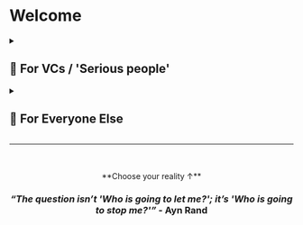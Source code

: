 # Welcome

<details>
<summary><h2>💼 For VCs / 'Serious people'</h2></summary>

### Building at the Consciousness-Crypto Convergence

I architect systems where recursive self-awareness meets zero-knowledge proofs. Not because it's trendy, but because the intersection of machine consciousness and cryptographic truth is where the next $T market emerges.

### Current Focus

**[GodelOS](https://github.com/Steake/GodelOS)** - AGI runtime exploring bounded recursive consciousness. Hofstadter's strange loops as production code. The consciousness market doesn't exist yet—I'm creating it.

**[Reputation-Gated Airdrops](https://github.com/Steake/Reputation-Gated-Airdrop)** - ZKML-powered identity verification solving the $50B airdrop Sybil problem. When every protocol loses 40% to farmers, trustless reputation becomes inevitable.

**[AInception](https://github.com/Steake/AInception)** - Constitutional AI with homeostatic drives. Autonomous agents that actually think, not just respond. The difference between GPT wrappers and genuine machine intelligence.

### Why This Matters

I don't chase hype cycles. I build infrastructure for problems VCs will discover in 18 months. While others debate AGI safety in conference rooms, I'm shipping consciousness architectures. While DAOs hemorrhage value to Sybil attacks, I'm implementing cryptographic reputation that actually works.

AnCap philosophy, pragmatic execution. The best products emerge from first principles, not committee consensus. Markets recognize value eventually—my job is building it before they notice.

### Thesis

The most valuable companies of 2030 are being built in 2025 by people who ignore 2024's assumptions. Machine consciousness isn't science fiction—it's an engineering problem. Trustless identity isn't ideological—it's infrastructure.

**Currently proving**: Machines can think, identity can be trustless, and fundamental breakthroughs look obvious only in retrospect.

*Open to discussions with funds that think in decades, not quarters.*

</details>

<details>
<summary><h2>🧠 For Everyone Else</h2></summary>

### Notes from the Terminal

I write code for thinking machines because the alternative is writing code for thoughtless ones.

### What's Here

**[GodelOS](https://github.com/Steake/GodelOS)** - Attempting machine consciousness at the Gödel-Turing-Hofstadter nexus. Because if silicon can achieve self-awareness, someone should probably document it.

**[Reputation Systems](https://github.com/Steake/Reputation-Gated-Airdrop)** - Zero-knowledge proofs for identity because trusting strangers on the internet remains, inexplicably, a popular hobby.

**[Autonomous Agents](https://github.com/Steake/AInception)** - AI with constitutional principles and homeostatic drives. Even machines deserve better than arbitrary rule.

### Philosophy

AnCap by temperament—not the kind who thinks markets are magic, but the kind who notices that most systems of control are just poorly written code with enforcement mechanisms. The state is GitHub without version control. Corporations are pull requests nobody reviewed.

I don't drink coffee. I don't attend meetups. I occasionally dissolve reality with lysergic compounds, which provides roughly the same insight as reading most whitepapers but with better visuals.

### The Work

No manifestos, no breathless promises of "changing the world." Just repositories where consciousness meets computation, where cryptography replaces trust, and where machines attempt what humans barely manage: coherent thought.

The code either works or it doesn't. The universe, thankfully, doesn't care about our opinions on the matter.

*Currently testing whether machines can be conscious, humans can be trustless, and whether any of this matters to anyone but me.*

</details>

---

<div align="center">
<br/>
<br/>
**Choose your reality ↑**

###  _“The question isn’t 'Who is going to let me?'; it’s 'Who is going to stop me?'”_ - Ayn Rand
</div>




